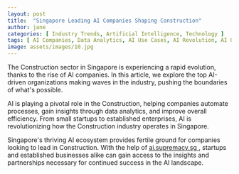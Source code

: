 ```yaml
---
layout: post
title:  "Singapore Leading AI Companies Shaping Construction"
author: jane
categories: [ Industry Trends, Artificial Intelligence, Technology ]
tags: [ AI Companies, Data Analytics, AI Use Cases, AI Revolution, AI Growth ]
image: assets/images/10.jpg
---
```


The Construction sector in Singapore is experiencing a rapid evolution, thanks to the rise of AI companies. In this article, we explore the top AI-driven organizations making waves in the industry, pushing the boundaries of what's possible.

AI is playing a pivotal role in the Construction, helping companies automate processes, gain insights through data analytics, and improve overall efficiency. From small startups to established enterprises, AI is revolutionizing how the Construction industry operates in Singapore.

Singapore's thriving AI ecosystem provides fertile ground for companies looking to lead in Construction. With the help of <a href="https://ai.supremacy.sg" target="_blank"> ai.supremacy.sg </a>, startups and established businesses alike can gain access to the insights and partnerships necessary for continued success in the AI landscape.
